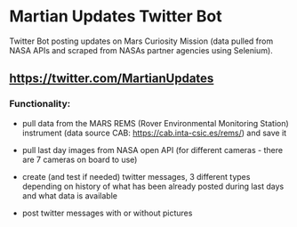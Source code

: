 # Martian Updates Twitter Bot
Twitter Bot posting updates on Mars Curiosity Mission (data pulled from NASA APIs and scraped from NASAs partner agencies using Selenium).

## https://twitter.com/MartianUpdates

### Functionality:

* pull data from the MARS REMS (Rover Environmental Monitoring Station) instrument (data source CAB: https://cab.inta-csic.es/rems/) and save it

* pull last day images from NASA open API (for different cameras - there are 7 cameras on board to use)

* create (and test if needed) twitter messages, 3 different types depending on history of what has been already posted during last days and what data is available

* post twitter messages with or without pictures

